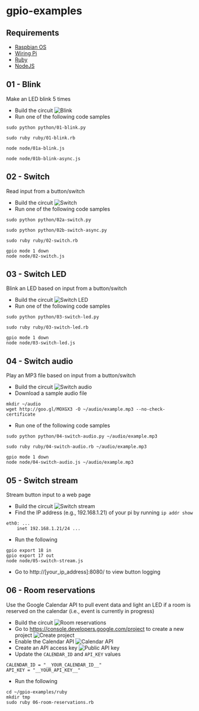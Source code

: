 gpio-examples
=============

## Requirements
* [Raspbian OS](http://www.raspberrypi.org/downloads/)
* [Wiring Pi](http://wiringpi.com/)
* [Ruby](https://www.ruby-lang.org/en/documentation/installation/#apt)
* [NodeJS](https://github.com/joyent/node/wiki/Installing-Node.js-via-package-manager#debian-and-ubuntu-based-linux-distributions)

## 01 - Blink
Make an LED blink 5 times

* Build the circuit
![Blink](/img/01-blink.png?raw=true "Blink")
* Run one of the following code samples
```
sudo python python/01-blink.py

sudo ruby ruby/01-blink.rb

node node/01a-blink.js

node node/01b-blink-async.js
```

## 02 - Switch
Read input from a button/switch

* Build the circuit
![Switch](/img/02-switch.png?raw=true "Switch")
* Run one of the following code samples

```
sudo python python/02a-switch.py

sudo python python/02b-switch-async.py

sudo ruby ruby/02-switch.rb

gpio mode 1 down
node node/02-switch.js
```

## 03 - Switch LED
Blink an LED based on input from a button/switch

* Build the circuit
![Switch LED](/img/03-switch-led.png?raw=true "Switch LED")
* Run one of the following code samples

```
sudo python python/03-switch-led.py

sudo ruby ruby/03-switch-led.rb

gpio mode 1 down
node node/03-switch-led.js
```

## 04 - Switch audio
Play an MP3 file based on input from a button/switch

* Build the circuit
![Switch audio](/img/04-switch-audio.png?raw=true "Switch audio")
* Download a sample audio file
```
mkdir ~/audio
wget http://goo.gl/MOXGX3 -O ~/audio/example.mp3 --no-check-certificate
```
* Run one of the following code samples

```
sudo python python/04-switch-audio.py ~/audio/example.mp3

sudo ruby ruby/04-switch-audio.rb ~/audio/example.mp3

gpio mode 1 down
node node/04-switch-audio.js ~/audio/example.mp3
```

## 05 - Switch stream
Stream button input to a web page

* Build the circuit
![Switch stream](/img/05-switch-stream.png?raw=true "Switch stream")
* Find the IP address (e.g., 192.168.1.21) of your pi by running `ip addr show`
```
eth0: ...
    inet 192.168.1.21/24 ...
```
* Run the following

```
gpio export 18 in
gpio export 17 out
node node/05-switch-stream.js
```
* Go to http://[your_ip_address]:8080/ to view button logging

## 06 - Room reservations
Use the Google Calendar API to pull event data and light an LED if a
room is reserved on the calendar (i.e., event is currently in progress)

* Build the circuit
![Room reservations](/img/06-room-reservations.png?raw=true "Room reservations")
* Go to https://console.developers.google.com/project to create a new project
![Create project](/img/create-project.png?raw=true "Create project")
* Enable the Calendar API
![Calendar API](/img/calendar-api.png?raw=true "Calendar API")
* Create an API access key
![Public API key](/img/public-api-key.png?raw=true "Public API key")
* Update the `CALENDAR_ID` and `API_KEY` values
```
CALENDAR_ID = "__YOUR_CALENDAR_ID__"
API_KEY = "__YOUR_API_KEY__"
```
* Run the following

```
cd ~/gpio-examples/ruby
mkdir tmp
sudo ruby 06-room-reservations.rb
```